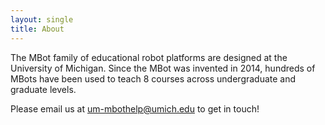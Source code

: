 ```yaml
---
layout: single
title: About
---
```


The MBot family of educational robot platforms are designed at the University of Michigan. Since the MBot was invented in 2014, hundreds of MBots have been used to teach 8 courses across undergraduate and graduate levels.

Please email us at [um-mbothelp@umich.edu](mailto:um-mbothelp@umich.edu) to get in touch!
